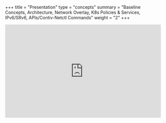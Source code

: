 +++
title = "Presentation"
type = "concepts"
summary = "Baseline Concepts, Architecture, Network Overlay, K8s Policies & Services, IPv6/SRv6, APIs/Contiv-Netctl Commands"
weight = "2"
+++

<div style="position: relative; width: 100%; height: 0;padding-bottom: 60%;"><iframe src="https://docs.google.com/presentation/d/1aICCqrHwf14gNaAR9ucqDYFZNrWikWSteObeEprrXds/embed?start=false&loop=false&delayms=3000" frameborder="0" style="position: absolute; width: 100%; height: 100%; left: 0; top: 0;" allowfullscreen="true" mozallowfullscreen="true" webkitallowfullscreen="true" style="margin: 10px"></iframe></div>







